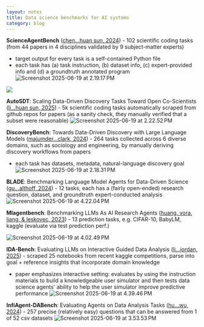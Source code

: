 ```yaml
---
layout: notes
title: Data science benchmarks for AI systems
category: blog
---
```


**ScienceAgentBench** ([chen...huan sun, 2024](https://arxiv.org/abs/2410.05080)) - 102 scientific coding tasks (from 44 papers in 4 disciplines validated by 9 subject-matter experts)

- target output for every task is a self-contained Python file
- each task has (a) task instruction, (b) dataset info, (c) expert-provided info and (d) a groundtruth annotated program
![Screenshot 2025-06-19 at 2.19.17 PM](../../_notes/assets/Screenshot%202025-06-19%20at%202.19.17%E2%80%AFPM.png)

<img src="{{ site.baseurl }}/notes/assets/Screenshot%202025-06-19%20at%202.19.17%E2%80%AFPM.png" class="noninverted medium_image"/>

**AutoSDT**: Scaling Data-Driven Discovery Tasks Toward Open Co-Scientists ([li...huan sun, 2025](https://arxiv.org/abs/2506.08140)) - 5k scientific coding tasks automatically scraped from github repos for papers (as a sanity check, they manually verified that a subset were reasonable)
![Screenshot 2025-06-19 at 2.22.52 PM](../../_notes/assets/Screenshot%202025-06-19%20at%202.22.52%E2%80%AFPM.png)

**DiscoveryBench**: Towards Data-Driven Discovery with Large Language Models ([majumder...clark, 2024](https://arxiv.org/abs/2407.01725)) - 264 tasks collected across 6 diverse domains, such as sociology and engineering, by manually deriving discovery workflows from papers

  - each task has datasets, metadata, natural-language discovery goal
![Screenshot 2025-06-19 at 2.18.31 PM](../../_notes/assets/Screenshot%202025-06-19%20at%202.18.31%E2%80%AFPM.png)

**BLADE**: Benchmarking Language Model Agents for Data-Driven Science ([gu...althoff, 2024](https://arxiv.org/pdf/2408.09667)) - 12 tasks, each has a (fairly open-ended) research question, dataset, and groundtruth expert-conducted analysis
![Screenshot 2025-06-19 at 4.22.04 PM](../../_notes/assets/Screenshot%202025-06-19%20at%204.22.04%E2%80%AFPM.png)

**Mlagentbench**: Benchmarking LLMs As AI Research Agents ([huang, vora, liang, & leskovec, 2023](https://arxiv.org/abs/2310.03302v2)) - 13 prediction tasks, e.g. CIFAR-10, BabyLM, kaggle (evaluate via test prediction perf.)

![Screenshot 2025-06-19 at 4.02.49 PM](../../_notes/assets/Screenshot%202025-06-19%20at%204.02.49%E2%80%AFPM.png)

**IDA-Bench**: Evaluating LLMs on Interactive Guided Data Analysis ([li...jordan, 2025](https://arxiv.org/pdf/2505.18223)) - scraped 25 notebooks from recent kaggle competitions, parse into goal + reference insights that incorporate domain knowledge

  - paper emphasizes interactive setting: evaluates by using the instruction materials to build a knowledgeable user simulator and then tests data science agents' ability to help the user simulator improve predictive performance
![Screenshot 2025-06-19 at 4.39.46 PM](../../_notes/assets/Screenshot%202025-06-19%20at%204.39.46%E2%80%AFPM.png)

**InfiAgent-DABench**: Evaluating Agents on Data Analysis Tasks ([hu...wu, 2024](https://arxiv.org/abs/2401.05507)) - 257 precise (relatively easy) questions that can be answered from 1 of 52 csv datasets
![Screenshot 2025-06-19 at 3.53.53 PM](../../_notes/assets/Screenshot%202025-06-19%20at%203.53.53%E2%80%AFPM.png)